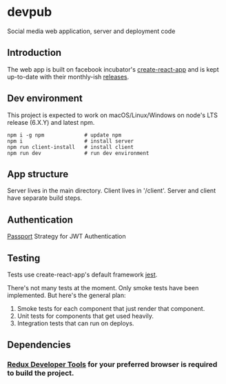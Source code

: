 # devpub
Social media web application, server and deployment code

## Introduction

The web app is built on facebook incubator's [create-react-app](https://github.com/facebookincubator/create-react-app) and is kept up-to-date with their monthly-ish [releases](https://github.com/facebookincubator/create-react-app/releases).

## Dev environment
This project is expected to work on macOS/Linux/Windows on node's LTS release (6.X.Y) and latest npm.

    npm i -g npm             # update npm
    npm i                    # install server
    npm run client-install   # install client
    npm run dev              # run dev environment

## App structure

Server lives in the main directory. Client lives in '/client'. Server and client have separate build steps.

## Authentication

[Passport](http://www.passportjs.org/packages/passport-jwt/) Strategy for JWT Authentication

## Testing

Tests use create-react-app's default framework [jest](https://facebook.github.io/jest/).

There's not many tests at the moment. Only smoke tests have been implemented. But here's the general plan: 

1. Smoke tests for each component that just render that component.
2. Unit tests for components that get used heavily.
3. Integration tests that can run on deploys.

## Dependencies

### [Redux Developer Tools](https://github.com/zalmoxisus/redux-devtools-extension) for your preferred browser is required to build the project. 
